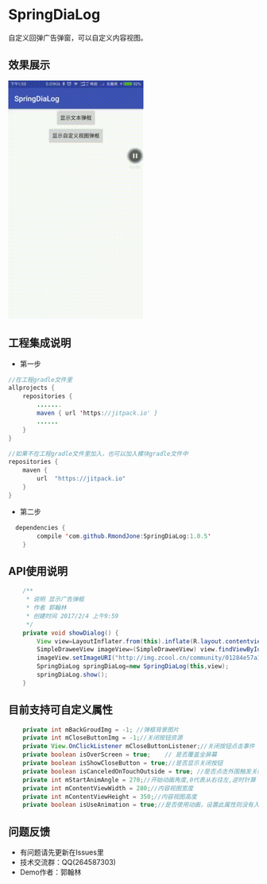 # SpringDiaLog
自定义回弹广告弹窗，可以自定义内容视图。<br>

## 效果展示

![image](https://github.com/RmondJone/SpringDiaLog/blob/master/GIF.gif)

## 工程集成说明
* 第一步
```java
//在工程gradle文件里
allprojects {
    repositories {
        .......
        maven { url 'https://jitpack.io' }
        ......
    }
}
```

```java
//如果不在工程gradle文件里加入，也可以加入模块gradle文件中
repositories {
    maven {
        url  "https://jitpack.io"
    }
}
```
* 第二步
```java
  dependencies {
		compile 'com.github.RmondJone:SpringDiaLog:1.0.5'
	}
```

## API使用说明

```java
    /**
     * 说明 显示广告弹框
     * 作者 郭翰林
     * 创建时间 2017/2/4 上午9:59
     */
    private void showDialog() {
        View view=LayoutInflater.from(this).inflate(R.layout.contentview,null);
        SimpleDraweeView imageView=(SimpleDraweeView) view.findViewById(R.id.advterImg);
        imageView.setImageURI("http://img.zcool.cn/community/01284e57a199450000018c1bfa91c8.jpg@1280w_1l_2o_100sh.webp");
        SpringDiaLog springDiaLog=new SpringDiaLog(this,view);
        springDiaLog.show();
    }
```
## 目前支持可自定义属性
```java
    private int mBackGroudImg = -1; //弹框背景图片
    private int mCloseButtonImg = -1;//关闭按钮资源
    private View.OnClickListener mCloseButtonListener;//关闭按钮点击事件
    private boolean isOverScreen = true;    // 是否覆盖全屏幕
    private boolean isShowCloseButton = true;//是否显示关闭按钮
    private boolean isCanceledOnTouchOutside = true; //是否点击外围触发关闭事件
    private int mStartAnimAngle = 270;//开始动画角度,0代表从右往左,逆时针算
    private int mContentViewWidth = 280;//内容视图宽度
    private int mContentViewHeight = 350;//内容视图高度
    private boolean isUseAnimation = true;//是否使用动画，设置此属性则没有入场和出场动画效果
```

## 问题反馈
* 有问题请先更新在Issues里
* 技术交流群：QQ(264587303)
* Demo作者：郭翰林
